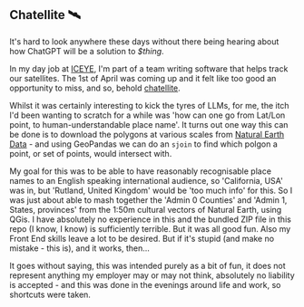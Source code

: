 ## Chatellite 🛰

It's hard to look anywhere these days without there being hearing about how ChatGPT will be a solution to _$thing_.

In my day job at [ICEYE](https://www.iceye.com), I'm part of a team writing software that helps track our satellites. The 1st of April was coming up and it felt like too good an opportunity to miss, and so, behold [chatellite](https://chatellite.space).

Whilst it was certainly interesting to kick the tyres of LLMs, for me, the itch I'd been wanting to scratch for a while was 'how can one go from Lat/Lon point, to human-understandable place name'.
It turns out one way this can be done is to download the polygons at various scales from [Natural Earth Data](https://www.naturalearthdata.com/) - and using GeoPandas we can do an `sjoin` to find which polgon a point, or set of points, would intersect with.

My goal for this was to be able to have reasonably recognisable place names to an English speaking international audience, so 'California, USA' was in, but 'Rutland, United Kingdom' would be 'too much info' for this. So I was just about able to mash together the 'Admin 0 Counties' and 'Admin 1, States, provinces' from the 1:50m cultural vectors of Natural Earth, using QGis. I have absolutely no experience in this and the bundled ZIP file in this repo (I know, I know) is sufficiently terrible. But it was all good fun. Also my Front End skills leave a lot to be desired. But if it's stupid (and make no mistake - this is), and it works, then...


It goes without saying, this was intended purely as a bit of fun, it does not represent anything my employer may or may not think, absolutely no liability is accepted - and this was done in the evenings around life and work, so shortcuts were taken.